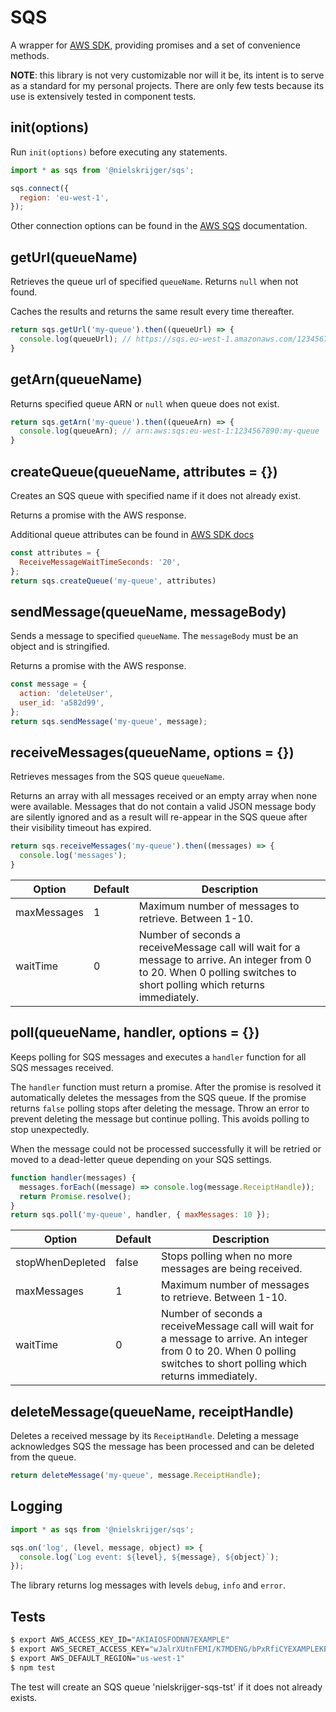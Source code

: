 # SQS

A wrapper for [AWS SDK](http://docs.aws.amazon.com/AWSJavaScriptSDK/latest/AWS/SQS.html), providing promises and a set of convenience methods.

**NOTE**: this library is not very customizable nor will it be, its intent is to serve as a standard for my personal projects. There are only few tests because its use is extensively tested in component tests.

## init(options)

Run `init(options)` before executing any statements.

```js
import * as sqs from '@nielskrijger/sqs';

sqs.connect({
  region: 'eu-west-1',
});
```

Other connection options can be found in the [AWS SQS](http://docs.aws.amazon.com/AWSJavaScriptSDK/latest/AWS/SQS.html) documentation.

## getUrl(queueName)

Retrieves the queue url of specified `queueName`. Returns `null` when not found.

Caches the results and returns the same result every time thereafter.

```js
return sqs.getUrl('my-queue').then((queueUrl) => {
  console.log(queueUrl); // https://sqs.eu-west-1.amazonaws.com/1234567890/my-queue
}
```

## getArn(queueName)

Returns specified queue ARN or `null` when queue does not exist.

```js
return sqs.getArn('my-queue').then((queueArn) => {
  console.log(queueArn); // arn:aws:sqs:eu-west-1:1234567890:my-queue
}
```

## createQueue(queueName, attributes = {})

Creates an SQS queue with specified name if it does not already exist.

Returns a promise with the AWS response.

Additional queue attributes can be found in [AWS SDK docs](http://docs.aws.amazon.com/AWSJavaScriptSDK/latest/AWS/SQS.html)

```js
const attributes = {
  ReceiveMessageWaitTimeSeconds: '20',
};
return sqs.createQueue('my-queue', attributes)
```

## sendMessage(queueName, messageBody)

Sends a message to specified `queueName`. The `messageBody` must be an object and is stringified.

Returns a promise with the AWS response.

```js
const message = {
  action: 'deleteUser',
  user_id: 'a582d99',
};
return sqs.sendMessage('my-queue', message);
```

## receiveMessages(queueName, options = {})

Retrieves messages from the SQS queue `queueName`.

Returns an array with all messages received or an empty array when none were available. Messages that do not contain a valid JSON message body are silently ignored and as a result will re-appear in the SQS queue after their visibility timeout has expired.

```js
return sqs.receiveMessages('my-queue').then((messages) => {
  console.log('messages');
}
```

Option          | Default | Description
----------------|---------|-----------------------------
maxMessages     |       1 | Maximum number of messages to retrieve. Between 1-10.
waitTime        |       0 | Number of seconds a receiveMessage call will wait for a message to arrive. An integer from 0 to 20. When 0 polling switches to short polling which returns immediately.

## poll(queueName, handler, options = {})

Keeps polling for SQS messages and executes a `handler` function for all SQS messages received.

The `handler` function must return a promise. After the promise is resolved it automatically deletes the messages from the SQS queue. If the promise returns `false` polling stops after deleting the message. Throw an error to prevent deleting the message but continue polling. This avoids polling to stop unexpectedly.

When the message could not be processed successfully it will be retried or moved to a dead-letter queue depending on your SQS settings.

```js
function handler(messages) {
  messages.forEach((message) => console.log(message.ReceiptHandle));
  return Promise.resolve();
}
return sqs.poll('my-queue', handler, { maxMessages: 10 });
```

Option           | Default | Description
-----------------|---------|-----------------------------
stopWhenDepleted |   false | Stops polling when no more messages are being received.
maxMessages      |       1 | Maximum number of messages to retrieve. Between 1-10.
waitTime         |       0 | Number of seconds a receiveMessage call will wait for a message to arrive. An integer from 0 to 20. When 0 polling switches to short polling which returns immediately.

## deleteMessage(queueName, receiptHandle)

Deletes a received message by its `ReceiptHandle`. Deleting a message acknowledges SQS the message has been processed and can be deleted from the queue.

```js
return deleteMessage('my-queue', message.ReceiptHandle);
```

## Logging

```js
import * as sqs from '@nielskrijger/sqs';

sqs.on('log', (level, message, object) => {
  console.log(`Log event: ${level}, ${message}, ${object}`);
});
```

The library returns log messages with levels `debug`, `info` and `error`.

## Tests

```sh
$ export AWS_ACCESS_KEY_ID="AKIAIOSFODNN7EXAMPLE"
$ export AWS_SECRET_ACCESS_KEY="wJalrXUtnFEMI/K7MDENG/bPxRfiCYEXAMPLEKEY"
$ export AWS_DEFAULT_REGION="us-west-1"
$ npm test
```

The test will create an SQS queue 'nielskrijger-sqs-tst' if it does not already exists.
